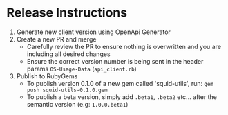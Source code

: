 # Release Instructions
1. Generate new client version using OpenApi Generator
2. Create a new PR and merge
   * Carefully review the PR to ensure nothing is overwritten and you are including all desired changes
   * Ensure the correct version number is being sent in the header params `OS-Usage-Data` (`api_client.rb`)
3. Publish to RubyGems
   * To publish version 0.1.0 of a new gem called 'squid-utils', run: `gem push squid-utils-0.1.0.gem`
   * To publish a beta version, simply add `.beta1`, `.beta2` etc... after the semantic version (e.g: `1.0.0.beta1`)

